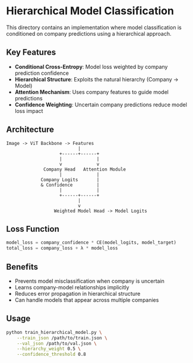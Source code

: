 # Hierarchical Model Classification

This directory contains an implementation where model classification is conditioned on company predictions using a hierarchical approach.

## Key Features

- **Conditional Cross-Entropy**: Model loss weighted by company prediction confidence
- **Hierarchical Structure**: Exploits the natural hierarchy (Company → Model)
- **Attention Mechanism**: Uses company features to guide model predictions
- **Confidence Weighting**: Uncertain company predictions reduce model loss impact

## Architecture

```
Image -> ViT Backbone -> Features
                           |
                    +------+------+
                    |             |
                    v             v
              Company Head   Attention Module
                    |             |
             Company Logits       |
             & Confidence         |
                    |             |
                    +------+------+
                           |
                           v
                  Weighted Model Head -> Model Logits
```

## Loss Function

```python
model_loss = company_confidence * CE(model_logits, model_target)
total_loss = company_loss + λ * model_loss
```

## Benefits

- Prevents model misclassification when company is uncertain
- Learns company-model relationships implicitly
- Reduces error propagation in hierarchical structure
- Can handle models that appear across multiple companies

## Usage

```bash
python train_hierarchical_model.py \
    --train_json /path/to/train.json \
    --val_json /path/to/val.json \
    --hierarchy_weight 0.5 \
    --confidence_threshold 0.8
